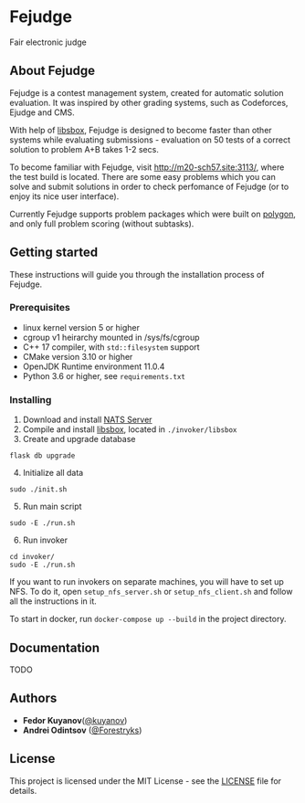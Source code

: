 # Fejudge

Fair electronic judge

## About Fejudge

Fejudge is a contest management system, created for automatic solution evaluation. It was inspired by other grading systems, such as Codeforces, Ejudge and CMS.

With help of [libsbox](https://github.com/Forestryks/libsbox), Fejudge is designed to become faster than other systems while evaluating submissions - evaluation on 50 tests of a correct solution to problem A+B takes 1-2 secs.

To become familiar with Fejudge, visit http://m20-sch57.site:3113/, where the test build is located. There are some easy problems which you can solve and submit solutions in order to check perfomance of Fejudge (or to enjoy its nice user interface).

Currently Fejudge supports problem packages which were built on [polygon](http://polygon.codeforces.com), and only full problem scoring (without subtasks).

## Getting started

These instructions will guide you through the installation process of Fejudge.

### Prerequisites

- linux kernel version 5 or higher
- cgroup v1 heirarchy mounted in /sys/fs/cgroup
- C++ 17 compiler, with `std::filesystem` support
- CMake version 3.10 or higher
- OpenJDK Runtime environment 11.0.4
- Python 3.6 or higher, see `requirements.txt`

### Installing

1. Download and install [NATS Server](https://docs.nats.io/nats-server/installation)
2. Compile and install [libsbox](https://github.com/Forestryks/libsbox), located in `./invoker/libsbox`
3. Create and upgrade database
```
flask db upgrade
```
4. Initialize all data
```
sudo ./init.sh
```
5. Run main script
```
sudo -E ./run.sh
```
6. Run invoker
```
cd invoker/
sudo -E ./run.sh
```

If you want to run invokers on separate machines, you will have to set up NFS.
To do it, open `setup_nfs_server.sh` or `setup_nfs_client.sh` and follow all the instructions in it.

To start in docker, run `docker-compose up --build` in the project directory.

## Documentation

TODO

## Authors

- **Fedor Kuyanov**([@kuyanov](https://github.com/kuyanov))
- **Andrei Odintsov** ([@Forestryks](https://github.com/Forestryks))

## License

This project is licensed under the MIT License - see the [LICENSE](LICENSE) file for details.


